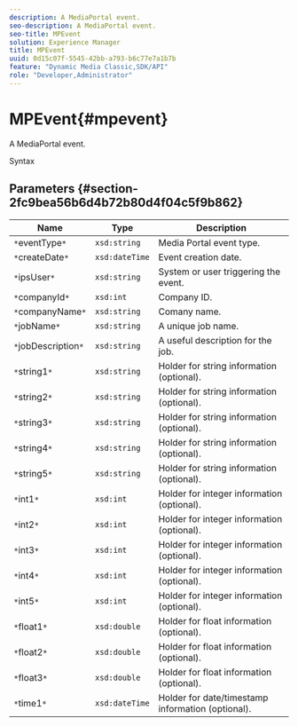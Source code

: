```yaml
---
description: A MediaPortal event.
seo-description: A MediaPortal event.
seo-title: MPEvent
solution: Experience Manager
title: MPEvent
uuid: 0d15c07f-5545-42bb-a793-b6c77e7a1b7b
feature: "Dynamic Media Classic,SDK/API"
role: "Developer,Administrator"
---
```


# MPEvent{#mpevent}

A MediaPortal event.

 Syntax 

## Parameters {#section-2fc9bea56b6d4b72b80d4f04c5f9b862}

|  Name  | Type  | Description  |
|---|---|---|
|  `*`eventType`*`  | `xsd:string`  | Media Portal event type.  |
|  `*`createDate`*`  | `xsd:dateTime`  | Event creation date.  |
|  `*`ipsUser`*`  | `xsd:string`  | System or user triggering the event.  |
|  `*`companyId`*`  | `xsd:int`  | Company ID.  |
|  `*`companyName`*`  | `xsd:string`  | Comany name.  |
|  `*`jobName`*`  | `xsd:string`  | A unique job name.  |
|  `*`jobDescription`*`  | `xsd:string`  | A useful description for the job.  |
|  `*`string1`*`  | `xsd:string`  | Holder for string information (optional).  |
|  `*`string2`*`  | `xsd:string`  | Holder for string information (optional).  |
|  `*`string3`*`  | `xsd:string`  | Holder for string information (optional).  |
|  `*`string4`*`  | `xsd:string`  | Holder for string information (optional).  |
|  `*`string5`*`  | `xsd:string`  | Holder for string information (optional).  |
|  `*`int1`*`  | `xsd:int`  | Holder for integer information (optional).  |
|  `*`int2`*`  | `xsd:int`  | Holder for integer information (optional).  |
|  `*`int3`*`  | `xsd:int`  | Holder for integer information (optional).  |
|  `*`int4`*`  | `xsd:int`  | Holder for integer information (optional).  |
|  `*`int5`*`  | `xsd:int`  | Holder for integer information (optional).  |
|  `*`float1`*`  | `xsd:double`  | Holder for float information (optional).  |
|  `*`float2`*`  | `xsd:double`  | Holder for float information (optional).  |
|  `*`float3`*`  | `xsd:double`  | Holder for float information (optional).  |
|  `*`time1`*`  | `xsd:dateTime`  | Holder for date/timestamp information (optional).  |

